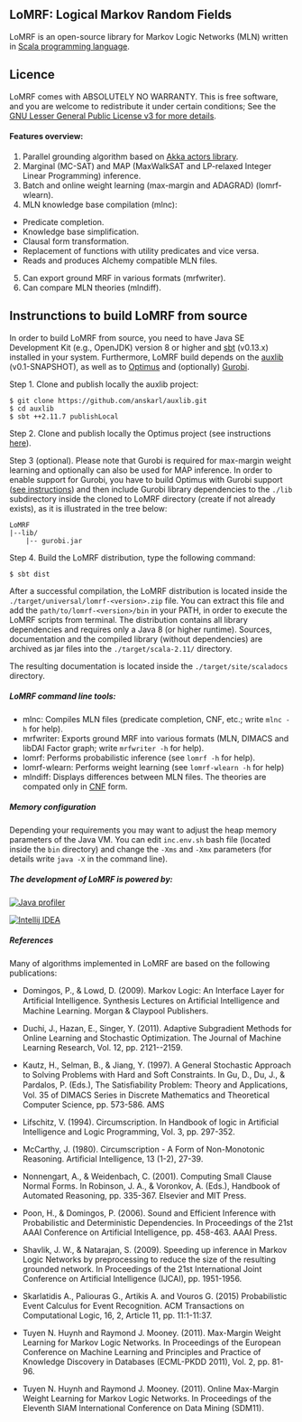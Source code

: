 ## LoMRF: Logical Markov Random Fields

LoMRF is an open-source library for Markov Logic Networks (MLN) written in [Scala programming language](http://scala-lang.org).

## Licence 

LoMRF comes with ABSOLUTELY NO WARRANTY. This is free software, and you are welcome to redistribute it under certain conditions; See the [GNU Lesser General Public License v3 for more details](http://www.gnu.org/licenses/lgpl-3.0.html).

#### Features overview:

1. Parallel grounding algorithm based on [Akka actors library](http://akka.io/).
2. Marginal (MC-SAT) and MAP (MaxWalkSAT and LP-relaxed Integer Linear Programming) inference.
3. Batch and online weight learning (max-margin and ADAGRAD) (lomrf-wlearn).
4. MLN knowledge base compilation (mlnc):
  * Predicate completion.
  * Knowledge base simplification.
  * Clausal form transformation.
  * Replacement of functions with utility predicates and vice versa.
  * Reads and produces Alchemy compatible MLN files.
5. Can export ground MRF in various formats (mrfwriter).
6. Can compare MLN theories (mlndiff).  


## Instrunctions to build LoMRF from source

In order to build LoMRF from source, you need to have Java SE Development Kit (e.g., OpenJDK) version 8 or higher and [sbt](http://www.scala-sbt.org/) (v0.13.x) installed in your system. Furthermore, LoMRF build depends on the [auxlib](https://github.com/anskarl/auxlib) (v0.1-SNAPSHOT), as well as to [Optimus](https://github.com/vagm/Optimus) and (optionally) [Gurobi](http://www.gurobi.com/).

Step 1. Clone and publish locally the auxlib project:

```
$ git clone https://github.com/anskarl/auxlib.git
$ cd auxlib
$ sbt ++2.11.7 publishLocal
```

Step 2. Clone and publish locally the Optimus project (see instructions [here](https://github.com/vagm/Optimus)).

Step 3 (optional). Please note that Gurobi is required for max-margin weight learning and optionally can also be used for MAP inference. In order to enable support for Gurobi, you have to build Optimus with Gurobi support ([see instructions](https://github.com/vagm/Optimus)) and then include Gurobi library dependencies to the `./lib` subdirectory inside the cloned to LoMRF directory (create if not already exists), as it is illustrated in the tree below:

```
LoMRF
|--lib/
    |-- gurobi.jar
```

Step 4. Build the LoMRF distribution, type the following command:

```
$ sbt dist
```

After a successful compilation, the LoMRF distribution is located inside the `./target/universal/lomrf-<version>.zip` file. You can extract this file and add the `path/to/lomrf-<version>/bin` in your PATH, in order to execute the LoMRF scripts from terminal. The distribution contains all library dependencies and requires only a Java 8 (or higher runtime). Sources, documentation and the compiled library (without dependencies) are archived as jar files into the `./target/scala-2.11/` directory.

The resulting documentation is located inside the `./target/site/scaladocs` directory.

##### LoMRF command line tools:

* mlnc: Compiles MLN files (predicate completion, CNF, etc.; write `mlnc -h` for help).
* mrfwriter: Exports ground MRF into various formats (MLN, DIMACS and libDAI Factor graph; write `mrfwriter -h` for help).
* lomrf: Performs probabilistic inference (see `lomrf -h` for help).
* lomrf-wlearn: Performs weight learning (see `lomrf-wlearn -h` for help)
* mlndiff: Displays differences between MLN files. The theories are compated only in [CNF](http://en.wikipedia.org/wiki/Conjunctive_normal_form) form.


##### Memory configuration

Depending your requirements you may want to adjust the heap memory parameters of the Java VM. You can edit `inc.env.sh` bash file (located inside the `bin` directory) and change the `-Xms` and `-Xmx` parameters (for details write `java -X` in the command line).

##### The development of LoMRF is powered by:

[![Java profiler](http://www.ej-technologies.com/images/product_banners/jprofiler_large.png)](http://www.ej-technologies.com/products/jprofiler/overview.html)

[![Intellij IDEA](https://www.jetbrains.com/idea/docs/logo_intellij_idea.png)](https://www.jetbrains.com/idea/)


##### References

Many of algorithms implemented in LoMRF are based on the following publications:


* Domingos, P., & Lowd, D. (2009). Markov Logic: An Interface Layer for Artificial Intelligence. Synthesis Lectures on Artiﬁcial Intelligence and Machine Learning. Morgan & Claypool Publishers.

* Duchi, J., Hazan, E., Singer, Y. (2011). Adaptive Subgradient Methods for Online Learning and Stochastic Optimization. The Journal of Machine Learning Research, Vol. 12, pp. 2121--2159.

* Kautz, H., Selman, B., & Jiang, Y. (1997). A General Stochastic Approach to Solving Problems with Hard and Soft Constraints. In Gu, D., Du, J., & Pardalos, P. (Eds.), The Satisﬁability Problem: Theory and Applications, Vol. 35 of DIMACS Series in Discrete Mathematics and Theoretical Computer Science, pp. 573-586. AMS

* Lifschitz, V. (1994). Circumscription. In Handbook of logic in Artificial Intelligence and Logic Programming, Vol. 3, pp. 297-352.

* McCarthy, J. (1980). Circumscription - A Form of Non-Monotonic Reasoning. Artificial Intelligence, 13 (1-2), 27-39.

* Nonnengart, A., & Weidenbach, C. (2001). Computing Small Clause Normal Forms. In Robinson, J. A., & Voronkov, A. (Eds.), Handbook of Automated Reasoning, pp. 335-367. Elsevier and MIT Press.

* Poon, H., & Domingos, P. (2006). Sound and Efficient Inference with Probabilistic and Deterministic Dependencies. In Proceedings of the 21st AAAI Conference on Artificial Intelligence, pp. 458-463. AAAI Press.

* Shavlik, J. W., & Natarajan, S. (2009). Speeding up inference in Markov Logic Networks by preprocessing to reduce the size of the resulting grounded network. In Proceedings of the 21st International Joint Conference on Artificial Intelligence (IJCAI), pp. 1951-1956.

* Skarlatidis A., Paliouras G., Artikis A. and Vouros G. (2015) Probabilistic Event Calculus for Event Recognition. ACM Transactions on Computational Logic, 16, 2, Article 11, pp. 11:1-11:37.

* Tuyen N. Huynh and Raymond J. Mooney. (2011). Max-Margin Weight Learning for Markov Logic Networks. In Proceedings of the European Conference on Machine Learning and Principles and Practice of Knowledge Discovery in Databases (ECML-PKDD 2011), Vol. 2, pp. 81-96.

* Tuyen N. Huynh and Raymond J. Mooney. (2011). Online Max-Margin Weight Learning for Markov Logic Networks. In Proceedings of the Eleventh SIAM International Conference on Data Mining (SDM11).

